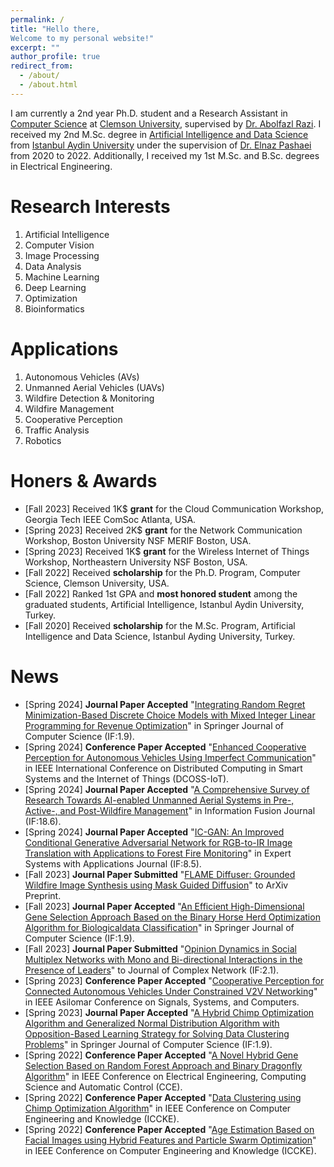 ```yaml
---
permalink: /
title: "Hello there, 
Welcome to my personal website!"
excerpt: ""
author_profile: true
redirect_from: 
  - /about/
  - /about.html
---  
```



I am currently a 2nd year Ph.D. student and a Research Assistant in [Computer Science](https://www.clemson.edu/cecas/departments/computing/) at [Clemson University](https://www.clemson.edu/index.html), supervised by [Dr. Abolfazl Razi](https://arazi.people.clemson.edu). I received my 2nd M.Sc. degree in [Artificial Intelligence and Data Science](https://ebs.aydin.edu.tr/index.iau?Page=BolumGenelBilgiler&BK=1197&ln=tr) from [Istanbul Aydin University](https://www.aydin.edu.tr/en-us/Pages/default.aspx) under the supervision of [Dr. Elnaz Pashaei](https://medicine.iu.edu/faculty/63502/pashaei-elnaz) from 2020 to 2022. Additionally, I received my 1st M.Sc. and B.Sc. degrees in Electrical Engineering.


Research Interests
======
1. Artificial Intelligence
2. Computer Vision
3. Image Processing
4. Data Analysis
5. Machine Learning
6. Deep Learning
7. Optimization
8. Bioinformatics


Applications
======
1. Autonomous Vehicles (AVs)
2. Unmanned Aerial Vehicles (UAVs)
3. Wildfire Detection & Monitoring
4. Wildfire Management
5. Cooperative Perception
6. Traffic Analysis
7. Robotics


Honers & Awards
======
* [Fall 2023] Received 1K$ **grant** for the Cloud Communication Workshop, Georgia Tech IEEE ComSoc Atlanta, USA.
* [Spring 2023] Received 2K$ **grant** for the Network Communication Workshop, Boston University NSF MERIF Boston, USA.
* [Spring 2023] Received 1K$ **grant** for the Wireless Internet of Things Workshop, Northeastern University NSF Boston, USA.
* [Fall 2022] Received **scholarship** for the Ph.D. Program, Computer Science, Clemson University, USA.
* [Fall 2022] Ranked 1st GPA and **most honored student** among the graduated students, Artificial Intelligence, Istanbul Aydin University, Turkey.
* [Fall 2020] Received **scholarship** for the M.Sc. Program, Artificial Intelligence and Data Science, Istanbul Ayding University, Turkey.
  

News
======
* [Spring 2024] **Journal Paper Accepted** "[Integrating Random Regret Minimization-Based Discrete Choice Models with Mixed Integer Linear Programming for Revenue Optimization](https://arxiv.org/abs/2402.03118)" in Springer Journal of Computer Science (IF:1.9).
* [Spring 2024] **Conference Paper Accepted** "[Enhanced Cooperative Perception for Autonomous Vehicles Using Imperfect Communication](https://arxiv.org/abs/2404.08013)" in IEEE International Conference on Distributed Computing in Smart Systems and the Internet of Things (DCOSS-IoT).
* [Spring 2024] **Journal Paper Accepted** "[A Comprehensive Survey of Research Towards AI-enabled Unmanned Aerial Systems in Pre-, Active-, and Post-Wildfire Management](https://www.sciencedirect.com/science/article/pii/S1566253524001477)" in Information Fusion Journal (IF:18.6).
* [Spring 2024] **Journal Paper Accepted** "[IC-GAN: An Improved Conditional Generative Adversarial Network for RGB-to-IR Image Translation with Applications to Forest Fire Monitoring](https://www.sciencedirect.com/science/article/pii/S0957417423024648)" in Expert Systems with Applications Journal (IF:8.5).
* [Fall 2023] **Journal Paper Submitted** "[FLAME Diffuser: Grounded Wildfire Image Synthesis using Mask Guided Diffusion](https://arxiv.org/abs/2403.034638)" to ArXiv Preprint.
* [Fall 2023] **Journal Paper Accepted** "[An Efficient High-Dimensional Gene Selection Approach Based on the Binary Horse Herd Optimization Algorithm for Biologicaldata Classification](https://link.springer.com/article/10.1007/s42044-024-00174-z)" in Springer Journal of Computer Science (IF:1.9).
* [Fall 2023] **Journal Paper Submitted** "[Opinion Dynamics in Social Multiplex Networks with Mono and Bi-directional Interactions in the Presence of Leaders](https://arxiv.org/abs/2401.15857)" to Journal of Complex Network (IF:2.1).
* [Spring 2023] **Conference Paper Accepted** "[Cooperative Perception for Connected Autonomous Vehicles Under Constrained V2V Networking](https://ieeexplore.ieee.org/abstract/document/10476810)" in IEEE Asilomar Conference on Signals, Systems, and Computers.
* [Spring 2023] **Journal Paper Accepted** "[A Hybrid Chimp Optimization Algorithm and Generalized Normal Distribution Algorithm with Opposition-Based Learning Strategy for Solving Data Clustering Problems](https://link.springer.com/article/10.1007/s42044-023-00160-x)" in Springer Journal of Computer Science (IF:1.9).
* [Spring 2022] **Conference Paper Accepted** "[A Novel Hybrid Gene Selection Based on Random Forest Approach and Binary Dragonfly Algorithm](https://ieeexplore.ieee.org/abstract/document/9633105)" in IEEE Conference on Electrical Engineering, Computing Science and Automatic Control (CCE).
* [Spring 2022] **Conference Paper Accepted** "[Data Clustering using Chimp Optimization Algorithm](https://ieeexplore.ieee.org/abstract/document/9721483)" in IEEE Conference on Computer Engineering and Knowledge (ICCKE).
* [Spring 2022] **Conference Paper Accepted** "[Age Estimation Based on Facial Images using Hybrid Features and Particle Swarm Optimization](https://ieeexplore.ieee.org/abstract/document/9721496)" in IEEE Conference on Computer Engineering and Knowledge (ICCKE).










